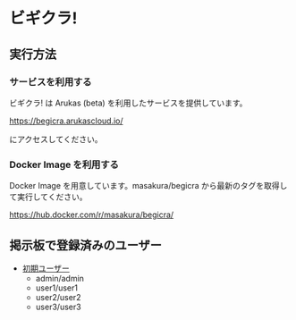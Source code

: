 # ビギクラ!
## 実行方法
### サービスを利用する
ビギクラ! は Arukas (beta) を利用したサービスを提供しています。

https://begicra.arukascloud.io/

にアクセスしてください。


### Docker Image を利用する
Docker Image を用意しています。masakura/begicra から最新のタグを取得して実行してください。

https://hub.docker.com/r/masakura/begicra/


## 掲示板で登録済みのユーザー
* [初期ユーザー](https://github.com/masakura/cracker/blob/master/bbs/database.js)
  - admin/admin
  - user1/user1
  - user2/user2
  - user3/user3

